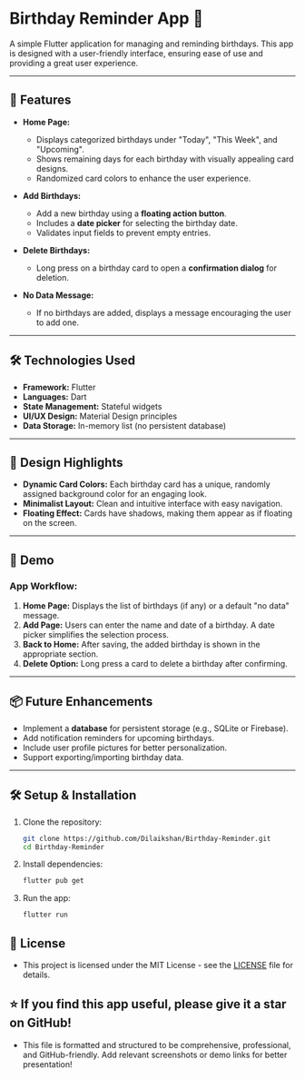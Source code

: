 # Birthday Reminder App 🎂  

A simple Flutter application for managing and reminding birthdays. This app is designed with a user-friendly interface, ensuring ease of use and providing a great user experience.  

---

## 📱 Features  
- **Home Page:**  
  - Displays categorized birthdays under "Today", "This Week", and "Upcoming".  
  - Shows remaining days for each birthday with visually appealing card designs.  
  - Randomized card colors to enhance the user experience.  

- **Add Birthdays:**  
  - Add a new birthday using a **floating action button**.  
  - Includes a **date picker** for selecting the birthday date.  
  - Validates input fields to prevent empty entries.  

- **Delete Birthdays:**  
  - Long press on a birthday card to open a **confirmation dialog** for deletion.  

- **No Data Message:**  
  - If no birthdays are added, displays a message encouraging the user to add one.  

---

## 🛠️ Technologies Used  
- **Framework:** Flutter  
- **Languages:** Dart  
- **State Management:** Stateful widgets  
- **UI/UX Design:** Material Design principles  
- **Data Storage:** In-memory list (no persistent database)  

---

## 🎨 Design Highlights  
- **Dynamic Card Colors:** Each birthday card has a unique, randomly assigned background color for an engaging look.  
- **Minimalist Layout:** Clean and intuitive interface with easy navigation.  
- **Floating Effect:** Cards have shadows, making them appear as if floating on the screen.  

---

## 🎥 Demo  

### App Workflow:  
1. **Home Page:** Displays the list of birthdays (if any) or a default "no data" message.  
2. **Add Page:** Users can enter the name and date of a birthday. A date picker simplifies the selection process.  
3. **Back to Home:** After saving, the added birthday is shown in the appropriate section.  
4. **Delete Option:** Long press a card to delete a birthday after confirming.  

---

## 📦 Future Enhancements  
- Implement a **database** for persistent storage (e.g., SQLite or Firebase).  
- Add notification reminders for upcoming birthdays.  
- Include user profile pictures for better personalization.  
- Support exporting/importing birthday data.  

---

## 🛠️ Setup & Installation  

1. Clone the repository:  
   ```bash  
   git clone https://github.com/Dilaikshan/Birthday-Reminder.git 
   cd Birthday-Reminder
2. Install dependencies:
   ```bash  
   flutter pub get   
4. Run the app:
   ```bash  
   flutter run  
## 📜 License
 - This project is licensed under the MIT License - see the [LICENSE](LICENSE) file for details.

## ⭐ If you find this app useful, please give it a star on GitHub!
 - This file is formatted and structured to be comprehensive, professional, and GitHub-friendly. Add relevant screenshots or demo links for better presentation!
 
   
